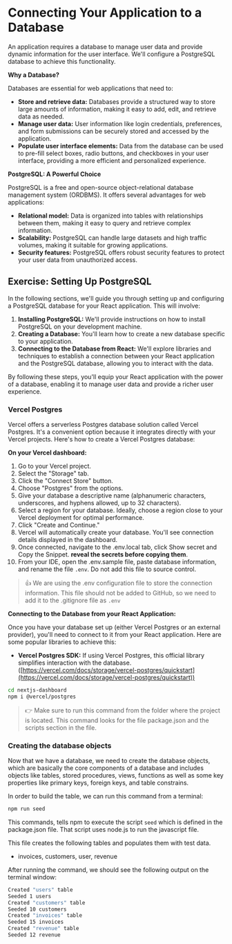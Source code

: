# Connecting Your Application to a Database

An application requires a database to manage user data and provide dynamic information for the user interface. We'll configure a PostgreSQL database to achieve this functionality. 

**Why a Database?**

Databases are essential for web applications that need to:

* **Store and retrieve data:**  Databases provide a structured way to store large amounts of information, making it easy to add, edit, and retrieve data as needed.
* **Manage user data:**  User information like login credentials, preferences, and form submissions can be securely stored and accessed by the application.
* **Populate user interface elements:**  Data from the database can be used to pre-fill select boxes, radio buttons, and checkboxes in your user interface, providing a more efficient and personalized experience.

**PostgreSQL: A Powerful Choice**

PostgreSQL is a free and open-source object-relational database management system (ORDBMS). It offers several advantages for web applications:

* **Relational model:** Data is organized into tables with relationships between them, making it easy to query and retrieve complex information.
* **Scalability:** PostgreSQL can handle large datasets and high traffic volumes, making it suitable for growing applications.
* **Security features:** PostgreSQL offers robust security features to protect your user data from unauthorized access.

## Exercise: Setting Up PostgreSQL

In the following sections, we'll guide you through setting up and configuring a PostgreSQL database for your React application. This will involve:

1. **Installing PostgreSQL:** We'll provide instructions on how to install PostgreSQL on your development machine.
2. **Creating a Database:** You'll learn how to create a new database specific to your application.
3. **Connecting to the Database from React:** We'll explore libraries and techniques to establish a connection between your React application and the PostgreSQL database, allowing you to interact with the data.

By following these steps, you'll equip your React application with the power of a database, enabling it to manage user data and provide a richer user experience.

### Vercel Postgres

Vercel offers a serverless Postgres database solution called Vercel Postgres. It's a convenient option because it integrates directly with your Vercel projects. Here's how to create a Vercel Postgres database:

**On your Vercel dashboard:**

1. Go to your Vercel project.
2. Select the "Storage" tab.
3. Click the "Connect Store" button.
4. Choose "Postgres" from the options.
5. Give your database a descriptive name (alphanumeric characters, underscores, and hyphens allowed, up to 32 characters).
6. Select a region for your database. Ideally, choose a region close to your Vercel deployment for optimal performance.
7. Click "Create and Continue."
8. Vercel will automatically create your database. You'll see connection details displayed in the dashboard.
9. Once connected, navigate to the .env.local tab, click Show secret and Copy the Snippet. **reveal the secrets before copying them**.
10. From your IDE, open the .env.sample file, paste database information, and rename the file `.env`. Do not add this file to source control.

> &#128077; We are using the .env configuration file to store the connection information. This file should not be added to GitHub, so we need to add it to the .gitignore file as `.env`


**Connecting to the Database from your React Application:**

Once you have your database set up (either Vercel Postgres or an external provider), you'll need to connect to it from your React application. Here are some popular libraries to achieve this:

* **Vercel Postgres SDK:** If using Vercel Postgres, this official library simplifies interaction with the database. ([https://vercel.com/docs/storage/vercel-postgres/quickstart](https://vercel.com/docs/storage/vercel-postgres/quickstart))

```bash
cd nextjs-dashboard
npm i @vercel/postgres
```

> &#128073; Make sure to run this command from the folder where the project is located. This command looks for the file package.json and the scripts section in the file.

### Creating the database objects

Now that we have a database, we need to create the database objects, which are basically the core components of a database and includes objects like tables, stored procedures, views, functions as well as some key properties like primary keys, foreign keys, and table constrains.  

In order to build the table, we can run this command from a terminal:

```bash
npm run seed
```

This commands, tells npm to execute the script `seed` which is defined in the package.json file. That script uses node.js to run the javascript file.

This file creates the following tables and populates them with test data.

- invoices, customers, user, revenue

After running the command, we should see the following output on the terminal window:

```bash
Created "users" table
Seeded 1 users
Created "customers" table
Seeded 10 customers
Created "invoices" table
Seeded 15 invoices
Created "revenue" table
Seeded 12 revenue
```

 




